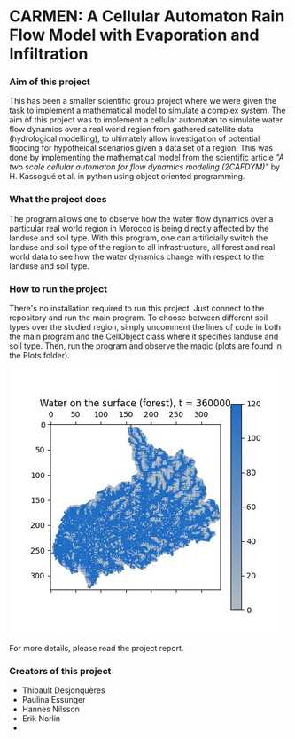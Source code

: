 # CARMEN: A Cellular Automaton Rain Flow Model with Evaporation and Infiltration

### Aim of this project ### 
This has been a smaller scientific group project where we were given the task to implement a mathematical model to simulate a complex system. The aim of this project was to implement a cellular automatan to simulate water flow dynamics over a real world region from gathered satellite data (hydrological modelling), to ultimately allow investigation of potential flooding for hypotheical scenarios given a data set of a region. This was done by implementing the mathematical model from the scientific article *"A two scale cellular automaton for flow dynamics modeling (2CAFDYM)"* by H. Kassogué et al. in python using object oriented programming.

### What the project does ### 
The program allows one to observe how the water flow dynamics over a particular real world region in Morocco is being directly affected by the landuse and soil type. With this program, one can artificially switch the landuse and soil type of the region to all infrastructure, all forest and real world data to see how the water dynamics change with respect to the landuse and soil type.
  
### How to run the project ### 
There's no installation required to run this project. Just connect to the repository and run the main program. To choose between different soil types over the studied region, simply uncomment the lines of code in both the main program and the CellObject class where it specifies landuse and soil type. Then, run the program and observe the magic (plots are found in the Plots folder).

![Water running down landscape](https://github.com/erik-norlin/CARMEN/blob/master/Plots/Qps/Qps_forest/forest_t%3D360000.jpeg?raw=true)

For more details, please read the project report.

### Creators of this project ### 
* Thibault Desjonquères
* Paulina Essunger
* Hannes Nilsson
* Erik Norlin
* 
